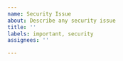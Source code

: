 ```yaml
---
name: Security Issue
about: Describe any security issue
title: ''
labels: important, security
assignees: ''

---
```


<!--- Describe the security issue --->

<!--- Describe how the issue can be solved --->

<!--- Attach screenshots if possible --->
